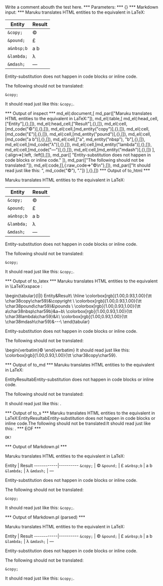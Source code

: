 Write a comment abouth the test here.
*** Parameters: ***
{}
*** Markdown input: ***
Maruku translates HTML entities to the equivalent in LaTeX:

Entity      | Result
------------|----------
`&copy;`    |  &copy;
`&pound;`   |  &pound;
`a&nbsp;b`  |  a&nbsp;b
`&lambda;`  |  &lambda;
`&mdash;`   |  &mdash;


Entity-substitution does not happen in code blocks or inline code.

The following should not be translated:

	&copy;

It should read just like this: `&copy;`.


*** Output of inspect ***
md_el(:document,[
	md_par(["Maruku translates HTML entities to the equivalent in LaTeX:"]),
	md_el(:table,[
		md_el(:head_cell,["Entity"],{},[]),
		md_el(:head_cell,["Result"],{},[]),
		md_el(:cell,[md_code("&copy;")],{},[]),
		md_el(:cell,[md_entity("copy")],{},[]),
		md_el(:cell,[md_code("&pound;")],{},[]),
		md_el(:cell,[md_entity("pound")],{},[]),
		md_el(:cell,[md_code("a&nbsp;b")],{},[]),
		md_el(:cell,["a", md_entity("nbsp"), "b"],{},[]),
		md_el(:cell,[md_code("&lambda;")],{},[]),
		md_el(:cell,[md_entity("lambda")],{},[]),
		md_el(:cell,[md_code("&mdash;")],{},[]),
		md_el(:cell,[md_entity("mdash")],{},[])
	],{:align=>[:left, :left]},[]),
	md_par([
		"Entity-substitution does not happen in code blocks or inline code."
	]),
	md_par(["The following should not be translated:"]),
	md_el(:code,[],{:raw_code=>"&copy;\n"},[]),
	md_par(["It should read just like this: ", md_code("&copy;"), "."])
],{},[])
*** Output of to_html ***

<p>Maruku translates HTML entities to the equivalent in LaTeX:</p>
<table><thead><tr><th>Entity</th><th>Result</th></tr></thead><tbody><tr><td style='text-align: left;'><code>&amp;copy;</code></td><td style='text-align: left;'>&#169;</td>
</tr><tr><td style='text-align: left;'><code>&amp;pound;</code></td><td style='text-align: left;'>&#163;</td>
</tr><tr><td style='text-align: left;'><code>a&amp;nbsp;b</code></td><td style='text-align: left;'>a&#160;b</td>
</tr><tr><td style='text-align: left;'><code>&amp;lambda;</code></td><td style='text-align: left;'>&#955;</td>
</tr><tr><td style='text-align: left;'><code>&amp;mdash;</code></td><td style='text-align: left;'>&#8212;</td>
</tr></tbody></table>
<p>Entity-substitution does not happen in code blocks or inline code.</p>

<p>The following should not be translated:</p>
<pre><code>&amp;copy;
</code></pre>
<p>It should read just like this: <code>&amp;copy;</code>.</p>

*** Output of to_latex ***
Maruku translates HTML entities to the equivalent in \LaTeX\xspace :

\begin{tabular}{l|l}
Entity&Result\\
\hline 
\colorbox[rgb]{1.00,0.93,1.00}{\tt \char38copy\char59}&\copyright \\
\colorbox[rgb]{1.00,0.93,1.00}{\tt \char38pound\char59}&\pounds \\
\colorbox[rgb]{1.00,0.93,1.00}{\tt a\char38nbsp\char59b}&a~b\\
\colorbox[rgb]{1.00,0.93,1.00}{\tt \char38lambda\char59}&$\lambda$\\
\colorbox[rgb]{1.00,0.93,1.00}{\tt \char38mdash\char59}&---\\
\end{tabular}

Entity-substitution does not happen in code blocks or inline code.

The following should not be translated:

\begin{verbatim}&copy;
\end{verbatim}
It should read just like this: \colorbox[rgb]{1.00,0.93,1.00}{\tt \char38copy\char59}.


*** Output of to_md ***
Maruku translates HTML entities to the
equivalent in LaTeX:

EntityResultabEntity-substitution does not happen in
code blocks or inline code.

The following should not be translated:

It should read just like this: .


*** Output of to_s ***
Maruku translates HTML entities to the equivalent in LaTeX:EntityResultabEntity-substitution does not happen in code blocks or inline code.The following should not be translated:It should read just like this: .
*** EOF ***



	OK!



*** Output of Markdown.pl ***
<p>Maruku translates HTML entities to the equivalent in LaTeX:</p>

<p>Entity      | Result
------------|----------
<code>&amp;copy;</code>    |  &copy;
<code>&amp;pound;</code>   |  &pound;
<code>a&amp;nbsp;b</code>  |  a&nbsp;b
<code>&amp;lambda;</code>  |  &lambda;
<code>&amp;mdash;</code>   |  &mdash;</p>

<p>Entity-substitution does not happen in code blocks or inline code.</p>

<p>The following should not be translated:</p>

<pre><code>&amp;copy;
</code></pre>

<p>It should read just like this: <code>&amp;copy;</code>.</p>

*** Output of Markdown.pl (parsed) ***
<p>Maruku translates HTML entities to the equivalent in LaTeX:</p
   ><p>Entity      | Result
------------|----------
<code>&amp;copy;</code
     >    |  &copy;
<code>&amp;pound;</code
     >   |  &pound;
<code>a&amp;nbsp;b</code
     >  |  a&nbsp;b
<code>&amp;lambda;</code
     >  |  &lambda;
<code>&amp;mdash;</code
     >   |  &mdash;</p
   ><p>Entity-substitution does not happen in code blocks or inline code.</p
   ><p>The following should not be translated:</p
   ><pre
     ><code>&amp;copy;
</code
   ></pre
   ><p>It should read just like this: <code>&amp;copy;</code
     >.</p
 >